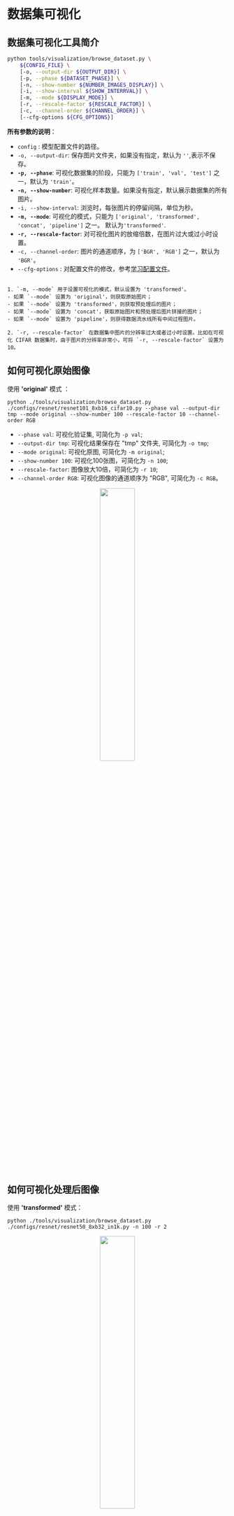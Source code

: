# 数据集可视化

## 数据集可视化工具简介

```bash
python tools/visualization/browse_dataset.py \
    ${CONFIG_FILE} \
    [-o, --output-dir ${OUTPUT_DIR}] \
    [-p, --phase ${DATASET_PHASE}] \
    [-n, --show-number ${NUMBER_IMAGES_DISPLAY}] \
    [-i, --show-interval ${SHOW_INTERRVAL}] \
    [-m, --mode ${DISPLAY_MODE}] \
    [-r, --rescale-factor ${RESCALE_FACTOR}] \
    [-c, --channel-order ${CHANNEL_ORDER}] \
    [--cfg-options ${CFG_OPTIONS}]
```

**所有参数的说明**：

- `config` : 模型配置文件的路径。
- `-o, --output-dir`: 保存图片文件夹，如果没有指定，默认为 `''`,表示不保存。
- **`-p, --phase`**: 可视化数据集的阶段，只能为 `['train', 'val', 'test']` 之一，默认为 `'train'`。
- **`-n, --show-number`**: 可视化样本数量。如果没有指定，默认展示数据集的所有图片。
- `-i, --show-interval`: 浏览时，每张图片的停留间隔，单位为秒。
- **`-m, --mode`**: 可视化的模式，只能为 `['original', 'transformed', 'concat', 'pipeline']` 之一。 默认为`'transformed'`.
- **`-r, --rescale-factor`**: 对可视化图片的放缩倍数，在图片过大或过小时设置。
- `-c, --channel-order`: 图片的通道顺序，为  `['BGR', 'RGB']` 之一，默认为 `'BGR'`。
- `--cfg-options` : 对配置文件的修改，参考[学习配置文件](../user_guides/config.md)。

```{note}

1. `-m, --mode` 用于设置可视化的模式，默认设置为 'transformed'。
- 如果 `--mode` 设置为 'original'，则获取原始图片；
- 如果 `--mode` 设置为 'transformed'，则获取预处理后的图片；
- 如果 `--mode` 设置为 'concat'，获取原始图片和预处理后图片拼接的图片；
- 如果 `--mode` 设置为 'pipeline'，则获得数据流水线所有中间过程图片。

2. `-r, --rescale-factor` 在数据集中图片的分辨率过大或者过小时设置。比如在可视化 CIFAR 数据集时，由于图片的分辨率非常小，可将 `-r, --rescale-factor` 设置为 10。
```

## 如何可视化原始图像

使用 **'original'** 模式 ：

```shell
python ./tools/visualization/browse_dataset.py ./configs/resnet/resnet101_8xb16_cifar10.py --phase val --output-dir tmp --mode original --show-number 100 --rescale-factor 10 --channel-order RGB
```

- `--phase val`: 可视化验证集, 可简化为 `-p val`;
- `--output-dir tmp`: 可视化结果保存在 "tmp" 文件夹, 可简化为 `-o tmp`;
- `--mode original`: 可视化原图, 可简化为 `-m original`;
- `--show-number 100`: 可视化100张图，可简化为 `-n 100`;
- `--rescale-factor`: 图像放大10倍，可简化为 `-r 10`;
- `--channel-order RGB`: 可视化图像的通道顺序为 "RGB", 可简化为 `-c RGB`。

<div align=center><img src="https://user-images.githubusercontent.com/18586273/190993839-216a7a1e-590e-47b9-92ae-08f87a7d58df.jpg" style=" width: auto; height: 40%; "></div>

## 如何可视化处理后图像

使用 **'transformed'** 模式：

```shell
python ./tools/visualization/browse_dataset.py ./configs/resnet/resnet50_8xb32_in1k.py -n 100 -r 2
```

<div align=center><img src="https://user-images.githubusercontent.com/18586273/190994696-737b09d9-d0fb-4593-94a2-4487121e0286.JPEG" style=" width: auto; height: 40%; "></div>

## 如何同时可视化原始图像与处理后图像

使用 **'concat'** 模式：

```shell
python ./tools/visualization/browse_dataset.py configs/swin_transformer/swin-small_16xb64_in1k.py -n 10 -m concat
```

<div align=center><img src="https://user-images.githubusercontent.com/18586273/190995078-3872feb2-d4e2-4727-a21b-7062d52f7d3e.JPEG" style=" width: auto; height: 40%; "></div>

使用 **'pipeline'** 模式：

```shell
python ./tools/visualization/browse_dataset.py configs/swin_transformer/swin-small_16xb64_in1k.py -m pipeline
```

<div align=center><img src="https://user-images.githubusercontent.com/18586273/190995525-fac0220f-6630-4013-b94a-bc6de4fdff7a.JPEG" style=" width: auto; height: 40%; "></div>
